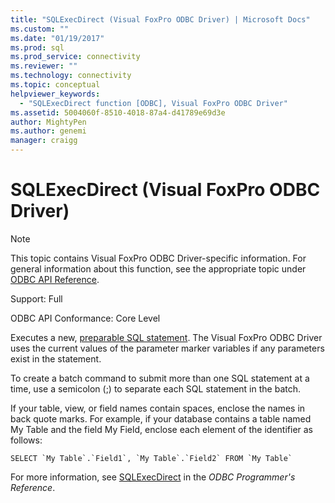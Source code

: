```yaml
---
title: "SQLExecDirect (Visual FoxPro ODBC Driver) | Microsoft Docs"
ms.custom: ""
ms.date: "01/19/2017"
ms.prod: sql
ms.prod_service: connectivity
ms.reviewer: ""
ms.technology: connectivity
ms.topic: conceptual
helpviewer_keywords: 
  - "SQLExecDirect function [ODBC], Visual FoxPro ODBC Driver"
ms.assetid: 5004060f-8510-4018-87a4-d41789e69d3e
author: MightyPen
ms.author: genemi
manager: craigg
---
```

# SQLExecDirect (Visual FoxPro ODBC Driver)
> [!NOTE]  
>  This topic contains Visual FoxPro ODBC Driver-specific information. For general information about this function, see the appropriate topic under [ODBC API Reference](../../odbc/reference/syntax/odbc-api-reference.md).  
  
 Support: Full  
  
 ODBC API Conformance: Core Level  
  
 Executes a new, [preparable SQL statement](../../odbc/microsoft/visual-foxpro-terminology.md). The Visual FoxPro ODBC Driver uses the current values of the parameter marker variables if any parameters exist in the statement.  
  
 To create a batch command to submit more than one SQL statement at a time, use a semicolon (;) to separate each SQL statement in the batch.  
  
 If your table, view, or field names contain spaces, enclose the names in back quote marks. For example, if your database contains a table named My Table and the field My Field, enclose each element of the identifier as follows:  
  
```  
SELECT `My Table`.`Field1`, `My Table`.`Field2` FROM `My Table`  
```  
  
 For more information, see [SQLExecDirect](../../odbc/reference/syntax/sqlexecdirect-function.md) in the *ODBC Programmer's Reference*.
